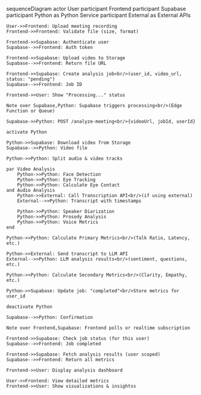 sequenceDiagram
    actor User
    participant Frontend
    participant Supabase
    participant Python as Python Service
    participant External as External APIs
    
    User->>Frontend: Upload meeting recording
    Frontend->>Frontend: Validate file (size, format)
    
    Frontend->>Supabase: Authenticate user
    Supabase-->>Frontend: Auth token
    
    Frontend->>Supabase: Upload video to Storage
    Supabase-->>Frontend: Return file URL
    
    Frontend->>Supabase: Create analysis job<br/>(user_id, video_url, status: "pending")
    Supabase-->>Frontend: Job ID
    
    Frontend->>User: Show "Processing..." status
    
    Note over Supabase,Python: Supabase triggers processing<br/>(Edge Function or Queue)
    
    Supabase->>Python: POST /analyze-meeting<br/>{videoUrl, jobId, userId}
    
    activate Python
    
    Python->>Supabase: Download video from Storage
    Supabase-->>Python: Video file
    
    Python->>Python: Split audio & video tracks
    
    par Video Analysis
        Python->>Python: Face Detection
        Python->>Python: Eye Tracking
        Python->>Python: Calculate Eye Contact
    and Audio Analysis
        Python->>External: Call Transcription API<br/>(if using external)
        External-->>Python: Transcript with timestamps
        
        Python->>Python: Speaker Diarization
        Python->>Python: Prosody Analysis
        Python->>Python: Voice Metrics
    end
    
    Python->>Python: Calculate Primary Metrics<br/>(Talk Ratio, Latency, etc.)
    
    Python->>External: Send transcript to LLM API
    External-->>Python: LLM analysis results<br/>(sentiment, questions, etc.)
    
    Python->>Python: Calculate Secondary Metrics<br/>(Clarity, Empathy, etc.)
    
    Python->>Supabase: Update job: "completed"<br/>Store metrics for user_id
    
    deactivate Python
    
    Supabase-->>Python: Confirmation
    
    Note over Frontend,Supabase: Frontend polls or realtime subscription
    
    Frontend->>Supabase: Check job status (for this user)
    Supabase-->>Frontend: Job completed
    
    Frontend->>Supabase: Fetch analysis results (user scoped)
    Supabase-->>Frontend: Return all metrics
    
    Frontend->>User: Display analysis dashboard
    
    User->>Frontend: View detailed metrics
    Frontend->>User: Show visualizations & insightss
